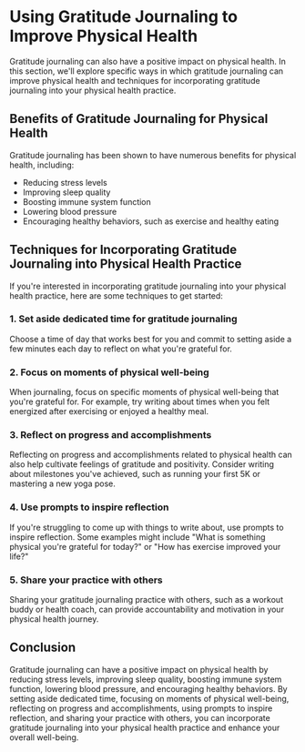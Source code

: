 Using Gratitude Journaling to Improve Physical Health
===============================================================================================================

Gratitude journaling can also have a positive impact on physical health. In this section, we'll explore specific ways in which gratitude journaling can improve physical health and techniques for incorporating gratitude journaling into your physical health practice.

Benefits of Gratitude Journaling for Physical Health
----------------------------------------------------

Gratitude journaling has been shown to have numerous benefits for physical health, including:

* Reducing stress levels
* Improving sleep quality
* Boosting immune system function
* Lowering blood pressure
* Encouraging healthy behaviors, such as exercise and healthy eating

Techniques for Incorporating Gratitude Journaling into Physical Health Practice
-------------------------------------------------------------------------------

If you're interested in incorporating gratitude journaling into your physical health practice, here are some techniques to get started:

### 1. Set aside dedicated time for gratitude journaling

Choose a time of day that works best for you and commit to setting aside a few minutes each day to reflect on what you're grateful for.

### 2. Focus on moments of physical well-being

When journaling, focus on specific moments of physical well-being that you're grateful for. For example, try writing about times when you felt energized after exercising or enjoyed a healthy meal.

### 3. Reflect on progress and accomplishments

Reflecting on progress and accomplishments related to physical health can also help cultivate feelings of gratitude and positivity. Consider writing about milestones you've achieved, such as running your first 5K or mastering a new yoga pose.

### 4. Use prompts to inspire reflection

If you're struggling to come up with things to write about, use prompts to inspire reflection. Some examples might include "What is something physical you're grateful for today?" or "How has exercise improved your life?"

### 5. Share your practice with others

Sharing your gratitude journaling practice with others, such as a workout buddy or health coach, can provide accountability and motivation in your physical health journey.

Conclusion
----------

Gratitude journaling can have a positive impact on physical health by reducing stress levels, improving sleep quality, boosting immune system function, lowering blood pressure, and encouraging healthy behaviors. By setting aside dedicated time, focusing on moments of physical well-being, reflecting on progress and accomplishments, using prompts to inspire reflection, and sharing your practice with others, you can incorporate gratitude journaling into your physical health practice and enhance your overall well-being.
